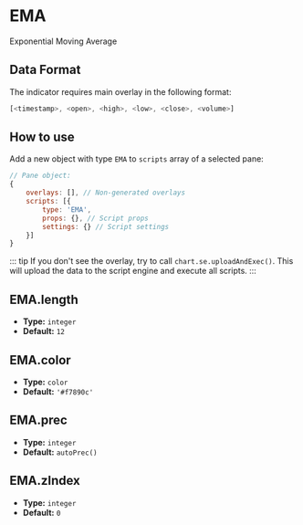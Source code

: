 # EMA

Exponential Moving Average

## Data Format

The indicator requires main overlay in the following format:

```js
[<timestamp>, <open>, <high>, <low>, <close>, <volume>]
```

## How to use

Add a new object with type `EMA` to `scripts` array of a selected pane:
```js
// Pane object:
{
    overlays: [], // Non-generated overlays
    scripts: [{
        type: 'EMA',
        props: {}, // Script props
        settings: {} // Script settings
    }]
}
```

::: tip
If you don't see the overlay, try to call `chart.se.uploadAndExec()`. This will upload the data to the script engine and execute all scripts.
:::

## EMA.length
- **Type:** `integer`
- **Default:** `12`

## EMA.color
- **Type:** `color`
- **Default:** `'#f7890c'`

## EMA.prec
- **Type:** `integer`
- **Default:** `autoPrec()`

## EMA.zIndex
- **Type:** `integer`
- **Default:** `0`

